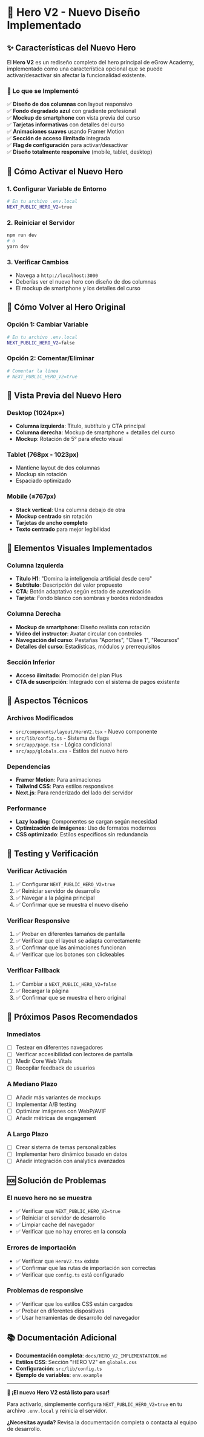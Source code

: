 # 🚀 Hero V2 - Nuevo Diseño Implementado

## ✨ Características del Nuevo Hero

El **Hero V2** es un rediseño completo del hero principal de eGrow Academy, implementado como una característica opcional que se puede activar/desactivar sin afectar la funcionalidad existente.

### 🎯 **Lo que se Implementó**

✅ **Diseño de dos columnas** con layout responsivo  
✅ **Fondo degradado azul** con gradiente profesional  
✅ **Mockup de smartphone** con vista previa del curso  
✅ **Tarjetas informativas** con detalles del curso  
✅ **Animaciones suaves** usando Framer Motion  
✅ **Sección de acceso ilimitado** integrada  
✅ **Flag de configuración** para activar/desactivar  
✅ **Diseño totalmente responsive** (mobile, tablet, desktop)  

## 🚀 **Cómo Activar el Nuevo Hero**

### 1. **Configurar Variable de Entorno**
```bash
# En tu archivo .env.local
NEXT_PUBLIC_HERO_V2=true
```

### 2. **Reiniciar el Servidor**
```bash
npm run dev
# o
yarn dev
```

### 3. **Verificar Cambios**
- Navega a `http://localhost:3000`
- Deberías ver el nuevo hero con diseño de dos columnas
- El mockup de smartphone y los detalles del curso

## 🔄 **Cómo Volver al Hero Original**

### Opción 1: Cambiar Variable
```bash
# En tu archivo .env.local
NEXT_PUBLIC_HERO_V2=false
```

### Opción 2: Comentar/Eliminar
```bash
# Comentar la línea
# NEXT_PUBLIC_HERO_V2=true
```

## 📱 **Vista Previa del Nuevo Hero**

### **Desktop (1024px+)**
- **Columna izquierda**: Título, subtítulo y CTA principal
- **Columna derecha**: Mockup de smartphone + detalles del curso
- **Mockup**: Rotación de 5° para efecto visual

### **Tablet (768px - 1023px)**
- Mantiene layout de dos columnas
- Mockup sin rotación
- Espaciado optimizado

### **Mobile (≤767px)**
- **Stack vertical**: Una columna debajo de otra
- **Mockup centrado** sin rotación
- **Tarjetas de ancho completo**
- **Texto centrado** para mejor legibilidad

## 🎨 **Elementos Visuales Implementados**

### **Columna Izquierda**
- **Título H1**: "Domina la inteligencia artificial desde cero"
- **Subtítulo**: Descripción del valor propuesto
- **CTA**: Botón adaptativo según estado de autenticación
- **Tarjeta**: Fondo blanco con sombras y bordes redondeados

### **Columna Derecha**
- **Mockup de smartphone**: Diseño realista con rotación
- **Video del instructor**: Avatar circular con controles
- **Navegación del curso**: Pestañas "Aportes", "Clase 1", "Recursos"
- **Detalles del curso**: Estadísticas, módulos y prerrequisitos

### **Sección Inferior**
- **Acceso ilimitado**: Promoción del plan Plus
- **CTA de suscripción**: Integrado con el sistema de pagos existente

## 🔧 **Aspectos Técnicos**

### **Archivos Modificados**
- `src/components/layout/HeroV2.tsx` - Nuevo componente
- `src/lib/config.ts` - Sistema de flags
- `src/app/page.tsx` - Lógica condicional
- `src/app/globals.css` - Estilos del nuevo hero

### **Dependencias**
- **Framer Motion**: Para animaciones
- **Tailwind CSS**: Para estilos responsivos
- **Next.js**: Para renderizado del lado del servidor

### **Performance**
- **Lazy loading**: Componentes se cargan según necesidad
- **Optimización de imágenes**: Uso de formatos modernos
- **CSS optimizado**: Estilos específicos sin redundancia

## 🧪 **Testing y Verificación**

### **Verificar Activación**
1. ✅ Configurar `NEXT_PUBLIC_HERO_V2=true`
2. ✅ Reiniciar servidor de desarrollo
3. ✅ Navegar a la página principal
4. ✅ Confirmar que se muestra el nuevo diseño

### **Verificar Responsive**
1. ✅ Probar en diferentes tamaños de pantalla
2. ✅ Verificar que el layout se adapta correctamente
3. ✅ Confirmar que las animaciones funcionan
4. ✅ Verificar que los botones son clickeables

### **Verificar Fallback**
1. ✅ Cambiar a `NEXT_PUBLIC_HERO_V2=false`
2. ✅ Recargar la página
3. ✅ Confirmar que se muestra el hero original

## 🎯 **Próximos Pasos Recomendados**

### **Inmediatos**
- [ ] Testear en diferentes navegadores
- [ ] Verificar accesibilidad con lectores de pantalla
- [ ] Medir Core Web Vitals
- [ ] Recopilar feedback de usuarios

### **A Mediano Plazo**
- [ ] Añadir más variantes de mockups
- [ ] Implementar A/B testing
- [ ] Optimizar imágenes con WebP/AVIF
- [ ] Añadir métricas de engagement

### **A Largo Plazo**
- [ ] Crear sistema de temas personalizables
- [ ] Implementar hero dinámico basado en datos
- [ ] Añadir integración con analytics avanzados

## 🆘 **Solución de Problemas**

### **El nuevo hero no se muestra**
- ✅ Verificar que `NEXT_PUBLIC_HERO_V2=true`
- ✅ Reiniciar el servidor de desarrollo
- ✅ Limpiar cache del navegador
- ✅ Verificar que no hay errores en la consola

### **Errores de importación**
- ✅ Verificar que `HeroV2.tsx` existe
- ✅ Confirmar que las rutas de importación son correctas
- ✅ Verificar que `config.ts` está configurado

### **Problemas de responsive**
- ✅ Verificar que los estilos CSS están cargados
- ✅ Probar en diferentes dispositivos
- ✅ Usar herramientas de desarrollo del navegador

## 📚 **Documentación Adicional**

- **Documentación completa**: `docs/HERO_V2_IMPLEMENTATION.md`
- **Estilos CSS**: Sección "HERO V2" en `globals.css`
- **Configuración**: `src/lib/config.ts`
- **Ejemplo de variables**: `env.example`

---

**🎉 ¡El nuevo Hero V2 está listo para usar!**

Para activarlo, simplemente configura `NEXT_PUBLIC_HERO_V2=true` en tu archivo `.env.local` y reinicia el servidor.

**¿Necesitas ayuda?** Revisa la documentación completa o contacta al equipo de desarrollo.
